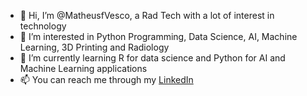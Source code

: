 - 👋 Hi, I’m @MatheusfVesco, a Rad Tech with a lot of interest in technology
- 👀 I’m interested in Python Programming, Data Science, AI, Machine Learning, 3D Printing and Radiology
- 🌱 I’m currently learning R for data science and Python for AI and Machine Learning applications
- 📫 You can reach me through my [LinkedIn](https://www.linkedin.com/in/matheus-farinaro-vesco/)

<!---
MatheusfVesco/MatheusfVesco is a ✨ special ✨ repository because its `README.md` (this file) appears on your GitHub profile.
You can click the Preview link to take a look at your changes.
--->
